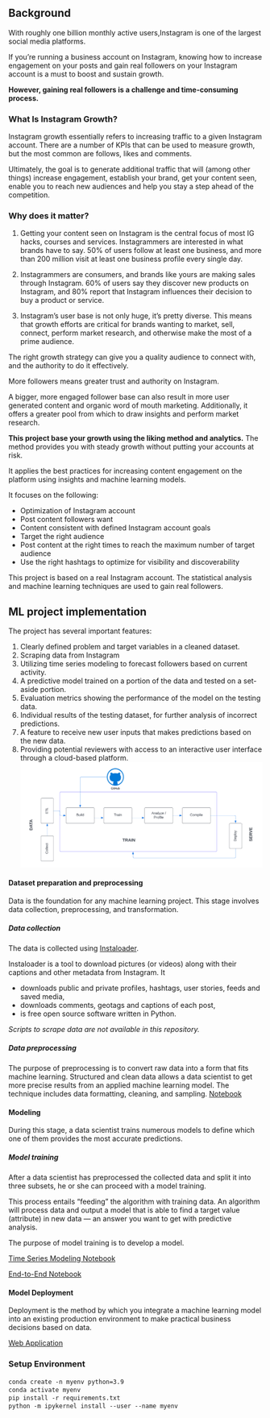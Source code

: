 ## Background
With roughly one billion monthly active users,Instagram is one of the largest social media platforms.

If you’re running a business account on Instagram, knowing how to increase engagement on your posts and gain real followers on your Instagram account is a must to boost and sustain growth. 

<b>However, gaining real followers is a challenge and time-consuming process.</b>

### What Is Instagram Growth?
Instagram growth essentially refers to increasing traffic to a given Instagram account. There are a number of KPIs that can be used to measure growth, but the most common are follows, likes and comments. 

Ultimately, the goal is to generate additional traffic that will (among other things) increase engagement, establish your brand, get your content seen, enable you to reach new audiences and help you stay a step ahead of the competition.

### Why does it matter? 
1. Getting your content seen on Instagram is the central focus of most IG hacks, courses and services. Instagrammers are interested in what brands have to say. 50% of users follow at least one business, and more than 200 million visit at least one business profile every single day.
2. Instagrammers are consumers, and brands like yours are making sales through Instagram. 60% of users say they discover new products on Instagram, and 80% report that Instagram influences their decision to buy a product or service.

3. Instagram’s user base is not only huge, it’s pretty diverse. This means that growth efforts are critical for brands wanting to market, sell, connect, perform market research, and otherwise make the most of a prime audience.

The right growth strategy can give you a quality audience to connect with, and the authority to do it effectively. 

More followers means greater trust and authority on Instagram. 

A bigger, more engaged follower base can also result in more user generated content and organic word of mouth marketing. Additionally, it offers a greater pool from which to draw insights and perform market research.


<b>This project base your growth using the liking method and analytics.</b> The method provides you with steady growth without putting your accounts at risk. 

It applies the best practices for increasing content engagement on the platform using insights and machine learning models. 

It focuses on the following:
* Optimization of Instagram account
* Post content followers want
* Content consistent with defined Instagram account goals
* Target the right audience
* Post content at the right times to reach the maximum number of target audience 
* Use the right hashtags to optimize for visibility and discoverability

This project is based on a real Instagram account. The statistical analysis and machine learning techniques are used to gain real followers.

## ML project implementation
The project has several important features:
1. Clearly defined problem and target variables in a cleaned dataset.
2. Scraping data from Instagram
3. Utilizing time series modeling to forecast followers based on current activity.
4. A predictive model trained on a portion of the data and tested on a set-aside portion.
5. Evaluation metrics showing the performance of the model on the testing data.
6. Individual results of the testing dataset, for further analysis of incorrect predictions.
7. A feature to receive new user inputs that makes predictions based on the new data.
8. Providing potential reviewers with access to an interactive user interface through a cloud-based platform.
![PipelineDiagram](images/PipelineDiagram.png)

#### Dataset preparation and preprocessing
Data is the foundation for any machine learning project. This stage involves data collection, preprocessing, and transformation.

##### Data collection
The data is collected using [Instaloader](https://instaloader.github.io/).

Instaloader is a tool to download pictures (or videos) along with their captions and other metadata from Instagram. 
It 
* downloads public and private profiles, hashtags, user stories, feeds and saved media,
* downloads comments, geotags and captions of each post,
* is free open source software written in Python.

<i>Scripts to scrape data are not available in this repository.</i>

##### Data preprocessing
The purpose of preprocessing is to convert raw data into a form that fits machine learning. Structured and clean data allows a data scientist to get more precise results from an applied machine learning model. 
The technique includes data formatting, cleaning, and sampling.
[Notebook](https://github.com/piushvaish/instagram-growth-strategy/blob/main/notebooks/gain-followers/01-profile-data-analysis.ipynb)


#### Modeling
During this stage, a data scientist trains numerous models to define which one of them provides the most accurate predictions.

##### Model training
After a data scientist has preprocessed the collected data and split it into three subsets, he or she can proceed with a model training. 

This process entails “feeding” the algorithm with training data. An algorithm will process data and output a model that is able to find a target value (attribute) in new data — an answer you want to get with predictive analysis. 

The purpose of model training is to develop a model.

[Time Series Modeling Notebook](https://github.com/piushvaish/instagram-growth-strategy/blob/main/notebooks/forecast_followers/05_AutoArima.ipynb)

[End-to-End Notebook](https://github.com/piushvaish/instagram-growth-strategy/blob/main/notebooks/gain-followers/04-modelling-evaluation-predictions.ipynb)

#### Model Deployment
Deployment is the method by which you integrate a machine learning model into an existing production environment to make practical business decisions based on data.

[Web Application](https://github.com/piushvaish/instagram-growth-strategy/blob/main/notebooks/dash-app/app.py)

### Setup Environment
```
conda create -n myenv python=3.9
conda activate myenv
pip install -r requirements.txt
python -m ipykernel install --user --name myenv
```
